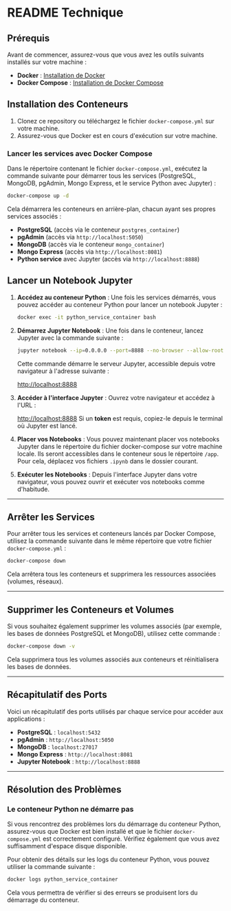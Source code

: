 # README Technique

## Prérequis

Avant de commencer, assurez-vous que vous avez les outils suivants installés sur votre machine :

* **Docker** : [Installation de Docker](https://docs.docker.com/get-docker/)
* **Docker Compose** : [Installation de Docker Compose](https://docs.docker.com/compose/install/)

## Installation des Conteneurs

1. Clonez ce repository ou téléchargez le fichier `docker-compose.yml` sur votre machine.
2. Assurez-vous que Docker est en cours d'exécution sur votre machine.

### Lancer les services avec Docker Compose

Dans le répertoire contenant le fichier `docker-compose.yml`, exécutez la commande suivante pour démarrer tous les services (PostgreSQL, MongoDB, pgAdmin, Mongo Express, et le service Python avec Jupyter) :

```bash
docker-compose up -d
```

Cela démarrera les conteneurs en arrière-plan, chacun ayant ses propres services associés :

* **PostgreSQL** (accès via le conteneur `postgres_container`)
* **pgAdmin** (accès via `http://localhost:5050`)
* **MongoDB** (accès via le conteneur `mongo_container`)
* **Mongo Express** (accès via `http://localhost:8081`)
* **Python service** avec Jupyter (accès via `http://localhost:8888`)

## Lancer un Notebook Jupyter

1. **Accédez au conteneur Python** :
   Une fois les services démarrés, vous pouvez accéder au conteneur Python pour lancer un notebook Jupyter :

   ```bash
   docker exec -it python_service_container bash
   ```
2. **Démarrez Jupyter Notebook** :
   Une fois dans le conteneur, lancez Jupyter avec la commande suivante :

   ```bash
   jupyter notebook --ip=0.0.0.0 --port=8888 --no-browser --allow-root
   ```

   Cette commande démarre le serveur Jupyter, accessible depuis votre navigateur à l'adresse suivante :

   [http://localhost:8888](http://localhost:8888/)
3. **Accéder à l'interface Jupyter** :
   Ouvrez votre navigateur et accédez à l'URL :

   [http://localhost:8888](http://localhost:8888/)
   Si un **token** est requis, copiez-le depuis le terminal où Jupyter est lancé.
4. **Placer vos Notebooks** :
   Vous pouvez maintenant placer vos notebooks Jupyter dans le répertoire du fichier docker-compose sur votre machine locale. Ils seront accessibles dans le conteneur sous le répertoire `/app`.
   Pour cela, déplacez vos fichiers `.ipynb` dans le dossier courant.
5. **Exécuter les Notebooks** :
   Depuis l'interface Jupyter dans votre navigateur, vous pouvez ouvrir et exécuter vos notebooks comme d'habitude.

---

## Arrêter les Services

Pour arrêter tous les services et conteneurs lancés par Docker Compose, utilisez la commande suivante dans le même répertoire que votre fichier `docker-compose.yml` :

```bash
docker-compose down
```

Cela arrêtera tous les conteneurs et supprimera les ressources associées (volumes, réseaux).

---

## Supprimer les Conteneurs et Volumes

Si vous souhaitez également supprimer les volumes associés (par exemple, les bases de données PostgreSQL et MongoDB), utilisez cette commande :

```bash
docker-compose down -v
```

Cela supprimera tous les volumes associés aux conteneurs et réinitialisera les bases de données.

---

## Récapitulatif des Ports

Voici un récapitulatif des ports utilisés par chaque service pour accéder aux applications :

* **PostgreSQL** : `localhost:5432`
* **pgAdmin** : `http://localhost:5050`
* **MongoDB** : `localhost:27017`
* **Mongo Express** : `http://localhost:8081`
* **Jupyter Notebook** : `http://localhost:8888`

---

## Résolution des Problèmes

### Le conteneur Python ne démarre pas

Si vous rencontrez des problèmes lors du démarrage du conteneur Python, assurez-vous que Docker est bien installé et que le fichier `docker-compose.yml` est correctement configuré. Vérifiez également que vous avez suffisamment d'espace disque disponible.

Pour obtenir des détails sur les logs du conteneur Python, vous pouvez utiliser la commande suivante :

```bash
docker logs python_service_container
```

Cela vous permettra de vérifier si des erreurs se produisent lors du démarrage du conteneur.
